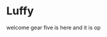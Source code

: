 # Luffy
welcome
gear five is here and it is op 
 
 
     
  
            
                                
                                               
                                                             
                                                                            
                                               
                                         
                            
              
      
 
